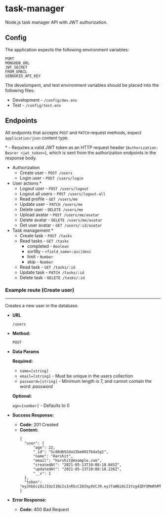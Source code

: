 # task-manager
Node.js task manager API with JWT authorization.

## Config
The application expects the following environment variables:

```
PORT
MONGODB_URL
JWT_SECRET
FROM_EMAIL
SENDGRID_API_KEY
```

The develompent, and test environment variables should be placed into the following files:
 * Development - `/config/dev.env`
 * Test - `/config/test.env`

## Endpoints
All endpoints that accepts `POST` and `PATCH` request methods, expect `application/json` content type.

\* - Requires a valid JWT token as an HTTP request header (`Authorization: Bearer <jwt_token>`), which is sent from the authorization endpoints in the response body.

* Authorization
  * Create user                     - `POST /users`
  * Login user                      - `POST /users/login`
* User actions *
  * Logout user                     - `POST /users/logout`
  * Logout all users                - `POST /users/logout-all`
  * Read profile                    - `GET /users/me`
  * Update user                     - `PATCH /users/me`
  * Delete user                     - `DELETE /users/me`
  * Upload avatar                   - `POST /users/me/avatar`
  * Delete avatar                   - `DELETE /users/me/avatar`
  * Get user avatar                 - `GET /users/:id/avatar`
* Task management *
  * Create task                     - `POST /tasks`
  * Read tasks                      - `GET /tasks`
    * completed       - `Boolean`
    * sortBy          - `<field_name>:asc|desc`
    * limit           - `Number`
    * skip            - `Number`
  * Read task                       - `GET /tasks/:id`
  * Update task                     - `PATCH /tasks/:id`
  * Delete task                     - `DELETE /tasks/:id`

### Example route (Create user)
----
  Creates a new user in the database.
* **URL**

  `/users`

* **Method:**

  `POST`

* **Data Params**

   **Required:**
 
   * `name=[string]`
   * `email=[string]` - Must be unique in the users collection
   * `password=[string]` - Minimum length is 7, and cannot contain the word: *password*

   **Optional:**
 
   `age=[number]` - Defaults to 0

* **Success Response:**

  * **Code:** 201 Created <br />
  * **Content:** <br />
    ```
    {
      "user": {
          "age": 22,
          "_id": "5c88d692da13be0017bda5g1",
          "name": "Harshit",
          "email": "harshit@example.com",
          "createdAt": "2021-05-13T10:08:18.045Z",
          "updatedAt": "2021-05-13T10:08:18.226Z",
          "__v": 1
      },
      "token": "eyJhbGciOiJIUzI1NiIsInR5cCI6IkpXVCJ9.eyJfaWQiOiI1Yzg4ZDY5MmRhMTNiZTAwMTdiZGE1ZTEiLCJpYXQiOjE1NTI0NzE2OTh9.mLgW3hHi5vOgexwOYYkPZSNP0oaFGTXLZJSFpZlStpA"
    }
    ```
 
* **Error Response:**

  * **Code:** 400 Bad Request <br />
